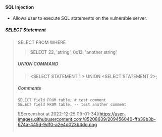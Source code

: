#### SQL Injection
* Allows user to execute SQL statements on the vulnerable server.

##### SELECT Statement
> SELECT <column list> FROM <table> WHERE <condition>
  
> SELECT 22, 'string', 0x12, 'another string'
  
##### UNION COMMAND
 > <SELECT STATEMENT 1 > UNION <SELECT STATEMENT 2>;

##### Comments
```
SELECT field FROM table; # test comment
SELECT field FROM table; -- test another comment  
```

![Screenshot at 2022-12-25 09-01-34](https://user-images.githubusercontent.com/85208639/209456040-ffb39b3b-674a-445d-9df0-a2e4d023b4dd.png
  
  

